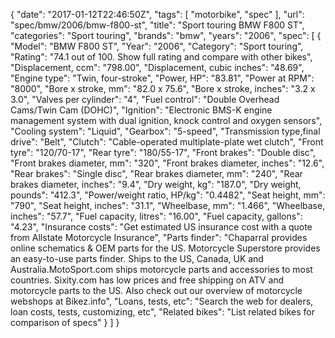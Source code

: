 {
    "date": "2017-01-12T22:46:50Z",
    "tags": [
        "motorbike",
        "spec"
    ],
    "url": "spec\/bmw\/2006\/bmw-f800-st",
    "title": "Sport touring BMW F800 ST",
    "categories": "Sport touring",
    "brands": "bmw",
    "years": "2006",
    "spec": [
        {
            "Model": "BMW F800 ST",
            "Year": "2006",
            "Category": "Sport touring",
            "Rating": "74.1 out of 100. Show full rating and compare with other bikes",
            "Displacement, ccm": "798.00",
            "Displacement, cubic inches": "48.69",
            "Engine type": "Twin, four-stroke",
            "Power, HP": "83.81",
            "Power at RPM": "8000",
            "Bore x stroke, mm": "82.0 x 75.6",
            "Bore x stroke, inches": "3.2 x 3.0",
            "Valves per cylinder": "4",
            "Fuel control": "Double Overhead Cams\/Twin Cam (DOHC)",
            "Ignition": "Electronic BMS-K engine management system with dual ignition, knock control and oxygen sensors",
            "Cooling system": "Liquid",
            "Gearbox": "5-speed",
            "Transmission type,final drive": "Belt",
            "Clutch": "Cable-operated multiplate-plate wet clutch",
            "Front tyre": "120\/70-17",
            "Rear tyre": "180\/55-17",
            "Front brakes": "Double disc",
            "Front brakes diameter, mm": "320",
            "Front brakes diameter, inches": "12.6",
            "Rear brakes": "Single disc",
            "Rear brakes diameter, mm": "240",
            "Rear brakes diameter, inches": "9.4",
            "Dry weight, kg": "187.0",
            "Dry weight, pounds": "412.3",
            "Power\/weight ratio, HP\/kg": "0.4482",
            "Seat height, mm": "790",
            "Seat height, inches": "31.1",
            "Wheelbase, mm": "1.466",
            "Wheelbase, inches": "57.7",
            "Fuel capacity, litres": "16.00",
            "Fuel capacity, gallons": "4.23",
            "Insurance costs": "Get estimated US insurance cost with a quote from Allstate Motorcycle Insurance",
            "Parts finder": "Chaparral provides online schematics & OEM parts for the US.   Motorcycle Superstore provides an easy-to-use parts finder. Ships to the US, Canada, UK and Australia.MotoSport.com ships motorcycle parts and accessories to most countries.    Sixity.com has low prices and free shipping on ATV and motorcycle parts to the US. Also check out our overview of motorcycle webshops at Bikez.info",
            "Loans, tests, etc": "Search the web for dealers, loan costs, tests, customizing, etc",
            "Related bikes": "List related bikes for comparison of specs"
        }
    ]
}